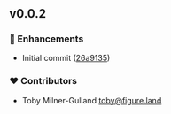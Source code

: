 #
## v0.0.2


### 🚀 Enhancements

- Initial commit ([26a9135](https://github.com/figureland/vite-plugin-git/commit/26a9135))

### ❤️ Contributors

- Toby Milner-Gulland <toby@figure.land>

